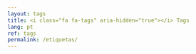 ```yaml
---
layout: tags
title: <i class="fa fa-tags" aria-hidden="true"></i> Tags
lang: pt
ref: tags
permalink: /etiquetas/
---
```

